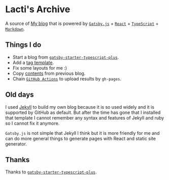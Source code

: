 # Lacti's Archive

A source of [My blog](https://lacti.github.io/) that is powered by [`Gatsby.js`](https://www.gatsbyjs.org/) + [`React`](https://reactjs.org/) + [`TypeScript`](https://www.typescriptlang.org/) + [`Markdown`](https://wikipedia.org/wiki/Markdown).

## Things I do

- Start a blog from [`gatsby-starter-typescript-plus`](https://github.com/resir014/gatsby-starter-typescript-plus).
- Add a [tag template](src/templates/tag.tsx).
- Fix some layouts for me :)
- Copy [contents](src/content/) from previous blog.
- Chain [`GitHub Actions`](https://github.com/lacti/lacti-blog/blob/master/.github/workflows/update.yml) to upload results by `gh-pages`.

## Old days

I used [Jekyll](https://jekyllrb.com/) to build my own blog because it is so used widely and it is supported by GitHub as default. But after the time has gone that I installed that template I cannot remember any syntax and features of Jekyll and ruby so I cannot fix it anymore.

`Gatsby.js` is not simple that Jekyll I think but it is more friendly for me and can do more general things to generate pages with React and static site generator.

## Thanks

Thanks to [`gatsby-starter-typescript-plus`](https://github.com/resir014/gatsby-starter-typescript-plus).
